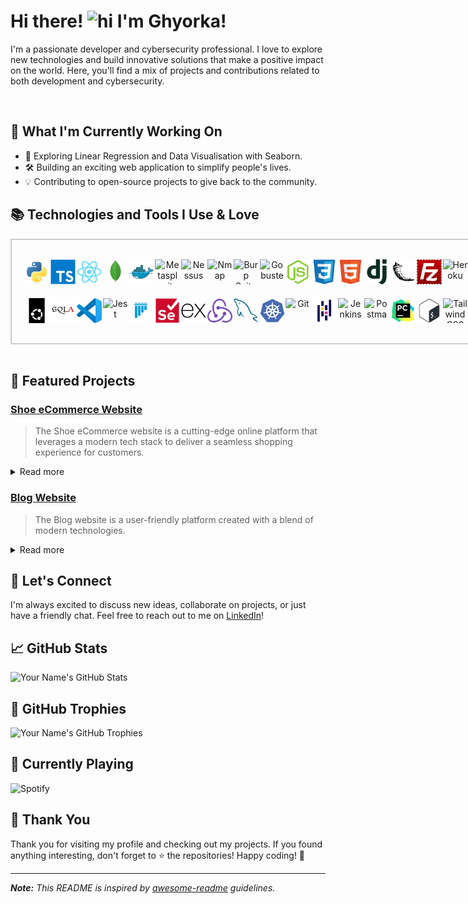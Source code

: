 # Hi there! <img src="https://user-images.githubusercontent.com/1303154/88677602-1635ba80-d120-11ea-84d8-d263ba5fc3c0.gif" width="28px" height="28px" alt="hi"> I'm Ghyorka!

I'm a passionate developer and cybersecurity professional. I love to explore new technologies and build innovative solutions that make a positive impact on the world. Here, you'll find a mix of projects and contributions related to both development and cybersecurity.

<br />

## 🚀 What I'm Currently Working On

- 🌱 Exploring Linear Regression and Data Visualisation with Seaborn.
- 🛠️ Building an exciting web application to simplify people's lives.
- 💡 Contributing to open-source projects to give back to the community.

## 📚 Technologies and Tools I Use & Love

<div align="center">
 <div style="width: 877px; height: 125px; border: 2px solid #ccc; padding: 20px; display: flex; flex-wrap: wrap; justify-content: space-between; align-items: center;">

  <img src="https://raw.githubusercontent.com/devicons/devicon/master/icons/python/python-original.svg" title="Python" alt="Python" width="40" height="40" />
  <img src="https://raw.githubusercontent.com/devicons/devicon/master/icons/typescript/typescript-original.svg" title="TypeScript" alt="TypeScript" width="40" height="40" />
  <img src="https://raw.githubusercontent.com/devicons/devicon/master/icons/react/react-original.svg" title="React" alt="React" width="40" height="40" />
  <img src="https://raw.githubusercontent.com/devicons/devicon/master/icons/mongodb/mongodb-original.svg" title="MongoDB" alt="MongoDB" width="40" height="40" />
  <img src="https://raw.githubusercontent.com/devicons/devicon/master/icons/docker/docker-original.svg" title="Docker" alt="Docker" width="40" height="40" />
  <img src="https://www.kali.org/tools/metasploit-framework/images/metasploit-framework-logo.svg" title="Metasploit Framework" alt="Metasploit Framework" width="40" height="40" />
  <img src="https://www.airslate.com/preview/explorebots/security/nessus.svg" title="Nessus" alt="Nessus" width="40" height="40" />
  <img src="https://nmap.org/images/nmap-logo-256x256.png" title="Nmap" alt="Nmap" width="40" height="40" />
  <img src="https://www.kali.org/tools/burpsuite/images/burpsuite-logo.svg" title="Burp Suite" alt="Burp Suite" width="40" height="40" />
  <img src="https://www.kali.org/tools/gobuster/images/gobuster-logo.svg" title="Gobuster" alt="Gobuster" width="40" height="40" />
  <img src="https://raw.githubusercontent.com/devicons/devicon/master/icons/nodejs/nodejs-original.svg" title="Node.js" alt="Node.js" width="40" height="40" />
  <img src="https://raw.githubusercontent.com/devicons/devicon/master/icons/css3/css3-original.svg" title="CSS3" alt="CSS3" width="40" height="40" />
  <img src="https://raw.githubusercontent.com/devicons/devicon/master/icons/html5/html5-original.svg" title="HTML5" alt="HTML5" width="40" height="40" />
  <img src="https://raw.githubusercontent.com/devicons/devicon/master/icons/django/django-plain.svg" title="Django" alt="Django" width="40" height="40" />
  <img src="https://raw.githubusercontent.com/devicons/devicon/master/icons/flask/flask-original.svg" title="Flask" alt="Flask" width="40" height="40" />
  <img src="https://raw.githubusercontent.com/devicons/devicon/master/icons/filezilla/filezilla-plain.svg"" title="FileZilla" alt="FileZilla" width="40" height="40" />
  <img src="https://www.vectorlogo.zone/logos/heroku/heroku-icon.svg" title="Heroku" alt="Heroku" width="40" height="40" />
  <img src="https://avatars.githubusercontent.com/u/25723225" title="Render" alt="Render" width="40" height="40" />
  <img src="https://raw.githubusercontent.com/devicons/devicon/master/icons/javascript/javascript-original.svg" title="JavaScript" alt="JavaScript" width="40" height="40" />
  <img src="https://raw.githubusercontent.com/devicons/devicon/master/icons/jupyter/jupyter-original.svg" title="Jupyter" alt="Jupyter" width="40" height="40" />
  <img src="https://raw.githubusercontent.com/devicons/devicon/master/icons/linux/linux-original.svg" title="Linux" alt="Linux" width="40" height="40" />
  <img src="https://raw.githubusercontent.com/devicons/devicon/master/icons/ubuntu/ubuntu-plain.svg" title="Ubuntu" alt="Ubuntu" width="40" height="40" />
  <img src="https://raw.githubusercontent.com/devicons/devicon/master/icons/sqlalchemy/sqlalchemy-original.svg" title="SQLAlchemy" alt="SQLAlchemy" width="40" height="40" />
  <img src="https://raw.githubusercontent.com/devicons/devicon/master/icons/vscode/vscode-original.svg" title="Visual Studio Code" alt="Visual Studio Code" width="40" height="40" />
  <img src="https://jestjs.io/img/jest.svg" title="Jest" alt="Jest" width="40" height="40" />
  <img src="https://raw.githubusercontent.com/devicons/devicon/master/icons/pytest/pytest-plain.svg" title="Pytest" alt="Pytest" width="40" height="40" />
  <img src="https://raw.githubusercontent.com/devicons/devicon/master/icons/selenium/selenium-original.svg" title="Selenium" alt="Selenium" width="40" height="40" />
  <img src="https://raw.githubusercontent.com/devicons/devicon/master/icons/express/express-original.svg" title="Express.js" alt="Express.js" width="40" height="40" />
  <img src="https://raw.githubusercontent.com/devicons/devicon/master/icons/redux/redux-original.svg" title="Redux.js" alt="Redux.js" width="40" height="40" />
  <img src="https://raw.githubusercontent.com/devicons/devicon/master/icons/mysql/mysql-original.svg" title="MySQL" alt="MySQL" width="40" height="40" />
  <img src="https://raw.githubusercontent.com/devicons/devicon/master/icons/kubernetes/kubernetes-plain.svg" title="Kubernetes" alt="Kubernetes" width="40" height="40" />
  <img src="https://www.vectorlogo.zone/logos/git-scm/git-scm-icon.svg" title="Git" alt="Git" width="40" height="40" />
  <img src="https://raw.githubusercontent.com/devicons/devicon/master/icons/pandas/pandas-original.svg" title="Pandas" alt="Pandas" width="40" height="40" />
  <img src="https://www.vectorlogo.zone/logos/jenkins/jenkins-icon.svg" title="Jenkins" alt="Jenkins" width="40" height="40" />
  <img src="https://www.vectorlogo.zone/logos/getpostman/getpostman-icon.svg" title="Postman" alt="Postman" width="40" height="40" />
  <img src="https://raw.githubusercontent.com/devicons/devicon/master/icons/pycharm/pycharm-original.svg" title="PyCharm" alt="PyCharm" width="40" height="40" />
  <img src="https://raw.githubusercontent.com/devicons/devicon/master/icons/bash/bash-original.svg" title="Bash" alt="Bash" width="40" height="40" />
  <img src="https://www.vectorlogo.zone/logos/tailwindcss/tailwindcss-icon.svg" title="Tailwind CSS" alt="Tailwind CSS" width="40" height="40" />
  <img src="https://raw.githubusercontent.com/devicons/devicon/master/icons/materialui/materialui-original.svg" title="Material UI" alt="Material UI" width="40" height="40" />
  <img src="https://raw.githubusercontent.com/devicons/devicon/master/icons/go/go-original.svg" title="Go" alt="Go" width="40" height="40" />
  <img src="https://www.kali.org/tools/john/images/john-logo.svg" title="John The Reaper" alt="John The Reaper" width="40" height="40" />
  <img src="https://www.kali.org/tools/hydra/images/hydra-logo.svg" title="Hydra" alt="Hydra" width="40" height="40" />
  </div>
</div>

<br />

## 🌟 Featured Projects

### [Shoe eCommerce Website](https://github.com/ggg6r34t/fullstack-project)

> The Shoe eCommerce website is a cutting-edge online platform that leverages a modern tech stack to deliver a seamless shopping experience for customers.

<details>
<summary>
  Read more
</summary>

<br >

### Frontend:

- React
- TypeScript
- Redux (for state management)
- Material UI (for user interface design)

### Backend:

- Node.js
- Express.js (as the server framework)
- MongoDB (as the database)
- Mongoose (for MongoDB object modeling)
- Passport.js (for user authentication and authorization)
- CORS (Cross-Origin Resource Sharing) for handling cross-origin requests.

</details>

### [Blog Website](https://github.com/ggg6r34t/ghyorka-blog)

> The Blog website is a user-friendly platform created with a blend of modern technologies.

<details>
<summary>
  Read more
</summary>

<br >

### Frontend:

- HTML
- CSS
- Bootstrap
- WTForms (for form handling)
- Jinja (for template rendering)

### Backend:

- Python
- Flask (as the server framework)
- requests (for communication with external APIs)
- SQLAlchemy (for database management)
- psycopg2-binary (for PostgreSQL database connections)

</details>

## 💬 Let's Connect

I'm always excited to discuss new ideas, collaborate on projects, or just have a friendly chat. Feel free to reach out to me on [LinkedIn](https://www.linkedin.com/in/ghyorkakpee/)!

## 📈 GitHub Stats

![Your Name's GitHub Stats](https://github-readme-stats.vercel.app/api?username=ggg6r34t&show_icons=true&count_private=true&hide_title=true&theme=radical)

## 🌈 GitHub Trophies

![Your Name's GitHub Trophies](https://github-profile-trophy.vercel.app/?username=ggg6r34t&theme=radical)

## 🎵 Currently Playing

![Spotify](https://novatorem-psi.vercel.app/api/spotify)

## 🙏 Thank You

Thank you for visiting my profile and checking out my projects. If you found anything interesting, don't forget to ⭐️ the repositories! Happy coding! 🚀

---

_**Note:** This README is inspired by [awesome-readme](https://github.com/matiassingers/awesome-readme) guidelines._
